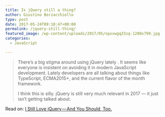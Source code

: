 ```yaml
---
title: Is jQuery still a thing?
author: Giustino Borzacchiello
type: post
date: 2017-05-24T09:10:47+00:00
permalink: /jquery-still-thing/
featured_image: /wp-content/uploads/2017/05/npxxwgq33zq-1200x799.jpg
categories:
  - JavaScript

---
```

> There’s a big stigma around using jQuery lately . It seems like everyone is insistent on avoiding it in modern JavaScript development. Lately developers are all talking about things like TypeScript, ECMA2015+, and the current flavor of the month framework.
> 
> I think this is silly. jQuery is still very much relevant in 2017 — it just isn’t getting talked about.

Read on: [I Still Love jQuery — And You Should, Too.][1]

 [1]: https://hackernoon.com/i-still-love-jquery-and-you-should-too-3114f33f249e